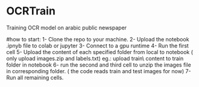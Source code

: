 # OCRTrain
Training OCR model on arabic public newspaper

#how to start:
1- Clone the repo to your machine.
2- Upload the notebook .ipnyb file to colab or jupyter
3- Connect to a gpu runtime 
4- Run the first cell
5- Upload the content of each specified folder from local to notebook ( only upload images.zip and labels.txt) eg.: upload train\ content to train folder in notebook
6- run the second and third cell to unzip the images file in corresponding folder. ( the code reads train and test images for now)
7- Run all remaining cells.
